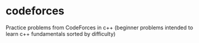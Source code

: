 # codeforces
Practice problems from CodeForces in c++ (beginner problems intended to learn c++ fundamentals sorted by difficulty)
